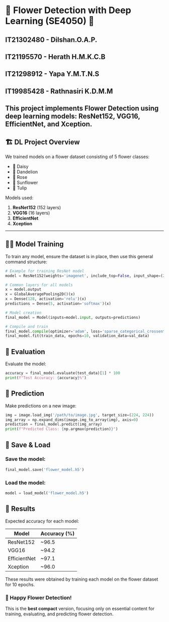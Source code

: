 # 🌸 Flower Detection with Deep Learning (SE4050) 🌸

## IT21302480 - Dilshan.O.A.P.
## IT21195570 - Herath H.M.K.C.B 
## IT21298912 - Yapa Y.M.T.N.S
## IT19985428 - Rathnasiri K.D.M.M


This project implements **Flower Detection** using deep learning models: **ResNet152**, **VGG16**, **EfficientNet**, and **Xception**.
---

## 🏗️ DL Project Overview

We trained models on a flower dataset consisting of 5 flower classes:
- 🌼 Daisy
- 🌻 Dandelion
- 🌹 Rose
- 🌸 Sunflower
- 🌷 Tulip

Models used:
1. **ResNet152** (152 layers)
2. **VGG16** (16 layers)
3. **EfficientNet**
4. **Xception**

---

## 🏋️‍♂️ Model Training

To train any model, ensure the dataset is in place, then use this general command structure:

```python
# Example for training ResNet model
model = ResNet152(weights='imagenet', include_top=False, input_shape=(224, 224, 3))

# Common layers for all models
x = model.output
x = GlobalAveragePooling2D()(x)
x = Dense(128, activation='relu')(x)
predictions = Dense(5, activation='softmax')(x)

# Model creation
final_model = Model(inputs=model.input, outputs=predictions)

# Compile and train
final_model.compile(optimizer='adam', loss='sparse_categorical_crossentropy', metrics=['accuracy'])
final_model.fit(train_data, epochs=10, validation_data=val_data)
```

## 🧪 Evaluation

Evaluate the model:

``` python
accuracy = final_model.evaluate(test_data)[1] * 100
print(f"Test Accuracy: {accuracy}%")
```

## 🔮 Prediction

Make predictions on a new image:

``` python
img = image.load_img('/path/to/image.jpg', target_size=(224, 224))
img_array = np.expand_dims(image.img_to_array(img), axis=0)
prediction = final_model.predict(img_array)
print(f"Predicted Class: {np.argmax(prediction)}")
```

## 💾 Save & Load
### Save the model:

``` python
final_model.save('flower_model.h5')
```

### Load the model:

``` python
model = load_model('flower_model.h5')
```

## 🎯 Results

Expected accuracy for each model:

| Model        | Accuracy (%) |
|--------------|--------------|
| ResNet152    | ~96.5        |
| VGG16        | ~94.2        |
| EfficientNet | ~97.1        |
| Xception     | ~96.0        |

These results were obtained by training each model on the flower dataset for 10 epochs.


### 🌸 Happy Flower Detection!

This is the **best compact** version, focusing only on essential content for training, evaluating, and predicting flower detection.
